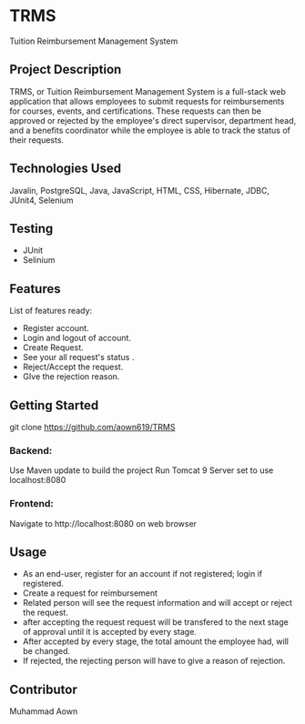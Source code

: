 # TRMS
Tuition Reimbursement Management System 


## Project Description

TRMS, or Tuition Reimbursement Management System is a full-stack web application that allows employees to submit requests for reimbursements for courses, events, and certifications. These requests can then be approved or rejected by the employee's direct supervisor, department head, and a benefits coordinator while the employee is able to track the status of their requests.


## Technologies Used
 Javalin, PostgreSQL, Java, JavaScript, HTML, CSS, Hibernate, JDBC, JUnit4, Selenium

## Testing

* JUnit
* Selinium

## Features

List of features ready:
* Register account.
* Login and logout of account.
* Create Request.
* See your all request's status .
* Reject/Accept the request.
* GIve the rejection reason.


## Getting Started
   
git clone https://github.com/aown619/TRMS

### Backend:
Use Maven update to build the project
Run Tomcat 9 Server set to use localhost:8080

### Frontend:
Navigate to http://localhost:8080 on web browser

## Usage
* As an end-user, register for an account if not registered; login if registered.
* Create a request for reimbursement
* Related person will see the request information and will accept or reject the request.
* after accepting the request request will be transfered to the next stage of approval until it is accepted by every stage.
* After accepted by every stage, the total amount the employee had, will be changed. 
* If rejected, the rejecting person will have to give a reason of rejection.

## Contributor

Muhammad Aown
